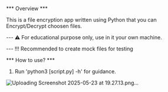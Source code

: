 *** Overview ***

This is a file encryption app written using Python that you can Encrypt/Decrypt choosen files.

--- ⚠️ For educational purpose only, use in it your own machine.

--- !!! Recommended to create mock files for testing

*** How to use? ***

1. Run 'python3 [script.py] -h' for guidance.
   
![Uploading Screenshot 2025-05-23 at 19.27.13.png…]()




